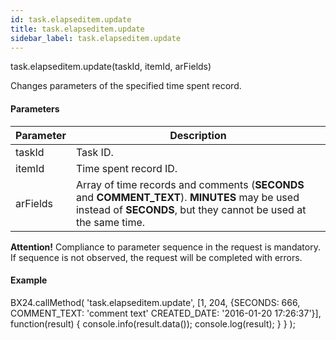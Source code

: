 ```yaml
---
id: task.elapseditem.update
title: task.elapseditem.update
sidebar_label: task.elapseditem.update
---
```

task.elapseditem.update(taskId, itemId, arFields)

Changes parameters of the specified time spent record.

#### Parameters

| Parameter | Description |
| --- | --- |
| taskId | Task ID. |
| itemId | Time spent record ID. |
| arFields | Array of time records and comments (**SECONDS** and **COMMENT_TEXT**). **MINUTES** may be used instead of **SECONDS**, but they cannot be used at the same time. |

**Attention!** Compliance to parameter sequence in the request is mandatory. If sequence is not observed, the request will be completed with errors.

#### Example

BX24.callMethod(
   'task.elapseditem.update',
   \[1, 204, {SECONDS: 666, COMMENT_TEXT: 'comment text' CREATED_DATE: '2016-01-20 17:26:37'}\],
   function(result)
       {
      console.info(result.data());
      console.log(result);
    }
   }
);